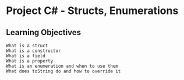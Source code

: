 # Project C# - Structs, Enumerations

## Learning Objectives

    What is a struct
    What is a constructor
    What is a field
    What is a property
    What is an enumeration and when to use them
    What does toString do and how to override it